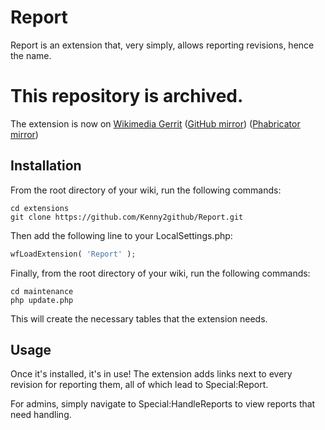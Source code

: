 # Report

Report is an extension that, very simply, allows reporting revisions, hence the name.

# This repository is archived.
The extension is now on [Wikimedia Gerrit][1] ([GitHub mirror][2]) ([Phabricator mirror][3])

## Installation

From the root directory of your wiki, run the following commands:
```
cd extensions
git clone https://github.com/Kenny2github/Report.git
```
Then add the following line to your LocalSettings.php:
```php
wfLoadExtension( 'Report' );
```
Finally, from the root directory of your wiki, run the following commands:
```
cd maintenance
php update.php
```
This will create the necessary tables that the extension needs.

## Usage

Once it's installed, it's in use! The extension adds links next to every revision for reporting them, all of which lead to Special:Report.

For admins, simply navigate to Special:HandleReports to view reports that need handling.

[1]: https://gerrit.wikimedia.org/r/admin/repos/mediawiki/extensions/Report
[2]: https://github.com/wikimedia/mediawiki-extensions-Report
[3]: https://phabricator.wikimedia.org/diffusion/EREP/
